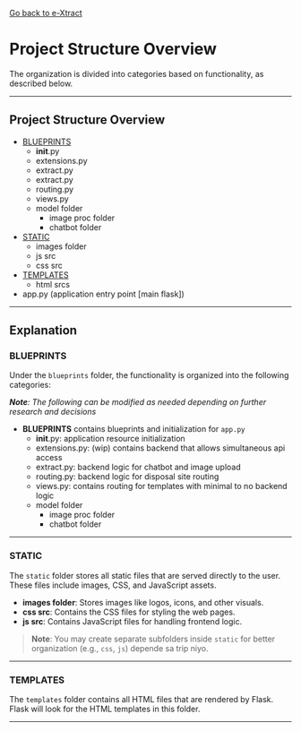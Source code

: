 [Go back to e-Xtract](https://github.com/Ervzs/e-Xtract/tree/main)

# Project Structure Overview

The organization is divided into categories based on functionality, as described below.

---

## Project Structure Overview

- [BLUEPRINTS](#blueprints)
    - __init__.py
    - extensions.py
    - extract.py
    - extract.py
    - routing.py
    - views.py
    - model folder
        - image proc folder
        - chatbot folder
- [STATIC](#static)
  - images folder
  - js src
  - css src
- [TEMPLATES](#templates)
  - html srcs
- app.py (application entry point [main flask])
---


## Explanation

### BLUEPRINTS

   
Under the `blueprints` folder, the functionality is organized into the following categories:

   ***Note**: The following can be modified as needed depending on further research and decisions*

- **BLUEPRINTS** contains blueprints and initialization for `app.py`
    - __init__.py: application resource initialization
    - extensions.py: (wip) contains backend that allows simultaneous api access
    - extract.py:  backend logic for chatbot and image upload
    - routing.py: backend logic for disposal site routing
    - views.py: contains routing for templates with minimal to no backend logic
    - model folder
        - image proc folder
        - chatbot folder
---

### STATIC

The `static` folder stores all static files that are served directly to the user. These files include images, CSS, and JavaScript assets.

- **images folder**: Stores images like logos, icons, and other visuals.
- **css src**: Contains the CSS files for styling the web pages.
- **js src**: Contains JavaScript files for handling frontend logic.

> **Note**: You may create separate subfolders inside `static` for better organization (e.g., `css`, `js`) depende sa trip niyo.

---

### TEMPLATES

The `templates` folder contains all HTML files that are rendered by Flask. Flask will look for the HTML templates in this folder.

---
